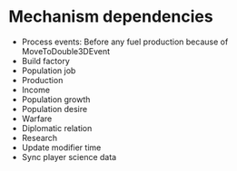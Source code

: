# Mechanism dependencies
* Process events: Before any fuel production because of MoveToDouble3DEvent
* Build factory
* Population job
* Production
* Income
* Population growth
* Population desire
* Warfare
* Diplomatic relation
* Research
* Update modifier time
* Sync player science data